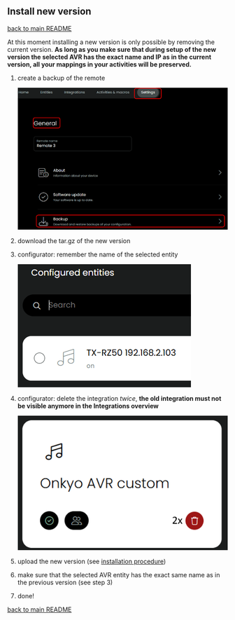 ## Install new version

[back to main README](../README.md#install-new-version)

At this moment installing a new version is only possible by removing the current version. **As long as you make sure that during setup of the new version the selected AVR has the exact name and IP as in the current version, all your mappings in your activities will be preserved.**

1. create a backup of the remote

    ![](../screenshots/backup.png)

2. download the tar.gz of the new version
3. configurator: remember the name of the selected entity

    ![](../screenshots/entity.png)

4. configurator: delete the integration *twice*, **the old integration must not be visible anymore in the Integrations overview**

    ![](../screenshots/delete2x.png)

5. upload the new version (see [installation procedure](./installation.md#installation))
6. make sure that the selected AVR entity has the exact same name as in the previous version (see step 3)
7. done!

[back to main README](../README.md#install-new-version)